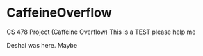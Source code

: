 # CaffeineOverflow
CS 478 Project (Caffeine Overflow)
This is a TEST please help me 


Deshai was here. Maybe
